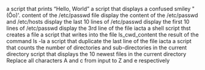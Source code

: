 a script that prints “Hello, World”
a script that displays a confused smiley "(Ôo)'.
content of the /etc/passwd file
display the content of the /etc/passwd and /etc/hosts
display the last 10 lines of /etc/passwd
display the first 10 lines of /etc/passwd
display the 3rd line of the file iacta
a shell script thst creates a file
a script that writes into the file ls_cwd_content the result of the command ls -la
a script that duplicate the last line of the file iacta
a script that counts the number of directories and sub-directories in the current directory
script that displays the 10 newest files in the current directory
Replace all characters A and c from input to Z and e respectively
